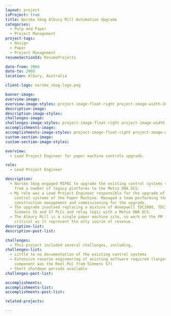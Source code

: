 ```yaml
---
layout: project
isProject: true
title: Norske Skog Albury Mill Automation Upgrade
categories:
  - Pulp and Paper
  - Project Management
project-tags:
  - Design
  - Paper
  - Project Management
resumeSectionId: ResumeProjects

date-from: 2004
date-to: 2005
location: Albury, Australia

client-logo: norske_skog-logo.png

banner-image:
overview-image:
overview-image-styles: project-image-float-right project-image-width-30
description-image:
description-image-styles:
challenges-image:
challenges-image-styles: project-image-float-right project-image-width-40
accomplishments-image:
accomplishments-image-styles: project-image-float-right project-image-width-40
custom-section-image:
custom-section-image-styles:

overview:
  - Lead Project Engineer for paper machine controls upgrade.

role:
  - Lead Project Engineer

description:
  - Norske Skog engaged MIPAC to upgrade the existing control systems site wide
    from a number of legacy platforms to the Metso DNA DCS.
  - My role was a Lead Project Engineer responsible for the upgrade of the
    control systems of the Paper Machine. Managed a team performing the design,
    construction management and commissioning for the upgrade.
  - The upgrade involved replacing a mixture of Honeywell TDC2000, TDC3000,
    Siemens S5 and S7 PLCs and relay logic with a Metso DNA DCS.
  - The Albury Mill is a single paper machine site, so work on the PM is
    critical as it represent the only source of revenue.
description-list:
description-post-list:

challenges:
  - This project included several challenges, including,
challenges-list:    
  - Little to no documentation of the existing control systems
  - Extensive reverse engineering of existing software required (largest
    component was the Reel PLC from Siemens S7)
  - Short shutdown periods available
challenges-post-list:    

accomplishments:
accomplishments-list:    
accomplishments-post-list:    

related-projects:

---
```

